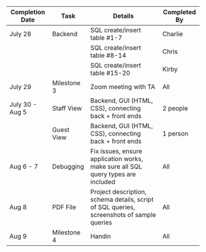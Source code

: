 | Completion Date      | Task        | Details                                                                                    | Completed By  |
| -------------------- | ----------- | -------------------------------------------------------------------------------------------| ------------- |
| July 28              | Backend     | SQL create/insert table #1-7                                                               | Charlie       | 
|                      |             | SQL create/insert table #8-14                                                              | Chris         |
|                      |             | SQL create/insert table #15-20                                                             | Kirby         |
| July 29              | Milestone 3 | Zoom meeting with TA                                                                       | All           |
| July 30 - Aug 5      | Staff View  | Backend, GUI (HTML, CSS), connecting back + front ends                                     | 2 people      | 
|                      | Guest View  | Backend, GUI (HTML, CSS), connecting back + front ends                                     | 1 person      | 
| Aug 6 - 7            | Debugging   | Fix issues, ensure application works, make sure all SQL query types are included           | All           | 
| Aug 8                | PDF File    | Project description, schema details, script of SQL queries, screenshots of sample queries  | All           | 
| Aug 9                | Milestone 4 | Handin                                                                                     | All           |
